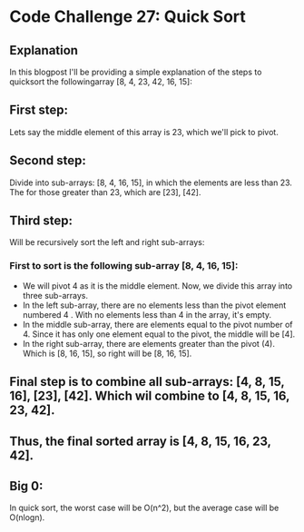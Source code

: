 # Code Challenge 27: Quick Sort

## Explanation
In this blogpost I'll be providing a simple explanation of the steps to quicksort the followingarray [8, 4, 23, 42, 16, 15]:

## First step:
Lets say the middle element of this array is 23, which we'll pick to pivot.

## Second step:
Divide into sub-arrays: [8, 4, 16, 15], in which the elements are less than 23. The for those greater than 23, which are [23], [42].

## Third step:
Will be recursively sort the left and right sub-arrays:

### First to sort is the following sub-array [8, 4, 16, 15]:
* We will pivot 4 as it is the middle element. Now, we divide this array into three sub-arrays.
* In the left sub-array, there are no elements less than the pivot element numbered 4 . With no elements less than 4 in the array, it's empty.
* In the middle sub-array, there are elements equal to the pivot number of 4. Since it has only one element equal to the pivot, the middle will be [4].
* In the right sub-array, there are elements greater than the pivot (4). Which is [8, 16, 15], so right will be [8, 16, 15].

## Final step is to combine all sub-arrays: [4, 8, 15, 16], [23], [42]. Which wil combine to [4, 8, 15, 16, 23, 42].

## Thus, the final sorted array is [4, 8, 15, 16, 23, 42].

## Big 0:
In quick sort, the worst case will be O(n^2), but the average case will be O(nlogn).
